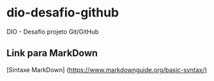 # dio-desafio-github
DIO - Desafio projeto Git/GitHub

## Link para MarkDown
[Sintaxe MarkDown] {https://www.markdownguide.org/basic-syntax/}
